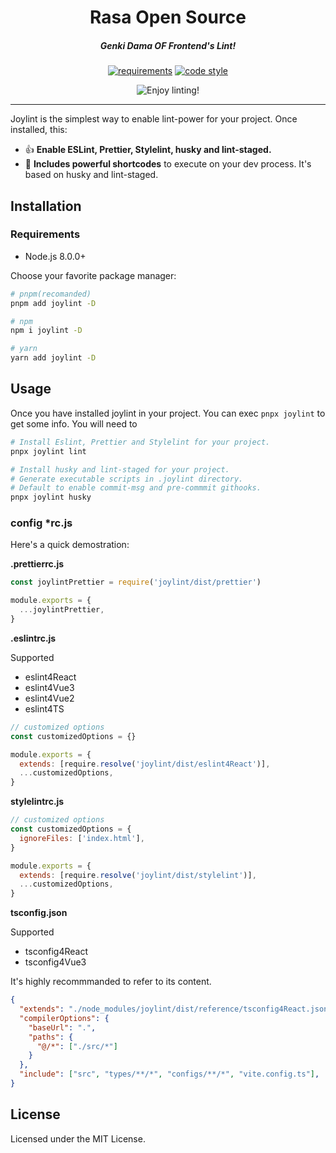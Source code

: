 <h1 align="center">Rasa Open Source</h1>
<h5 align="center">Genki Dama OF Frontend's Lint!</h5>

<div align="center">

[![requirements](https://img.shields.io/badge/node-%3E8.0.0-brightgreenf)]()
[![code style](https://img.shields.io/badge/code%20style-prettier-%23ff69b4)]()

<img align="center" src="https://docs-1300606192.cos.ap-shanghai.myqcloud.com/showcase/joylint.jpg" alt="Enjoy linting!" title="PR welcome!">
</div>

<hr />

Joylint is the simplest way to enable lint-power for your project. Once installed, this:

- 👍 **Enable ESLint, Prettier, Stylelint, husky and lint-staged.**
- 🥰 **Includes powerful shortcodes** to execute on your dev process. It's based on husky and lint-staged.


## Installation

### Requirements

- Node.js 8.0.0+

Choose your favorite package manager:

```bash
# pnpm(recomanded)
pnpm add joylint -D

# npm
npm i joylint -D

# yarn
yarn add joylint -D
```

## Usage

Once you have installed joylint in your project. You can exec `pnpx joylint` to get some info. You will need to

```bash
# Install Eslint, Prettier and Stylelint for your project.
pnpx joylint lint

# Install husky and lint-staged for your project.
# Generate executable scripts in .joylint directory.
# Default to enable commit-msg and pre-commmit githooks.
pnpx joylint husky
```

### config *rc.js

Here's a quick demostration:

**.prettierrc.js**

```js
const joylintPrettier = require('joylint/dist/prettier')

module.exports = {
  ...joylintPrettier,
}
```

**.eslintrc.js**

Supported
- eslint4React
- eslint4Vue3
- eslint4Vue2
- eslint4TS

```js
// customized options
const customizedOptions = {}

module.exports = {
  extends: [require.resolve('joylint/dist/eslint4React')],
  ...customizedOptions,
}
```

**stylelintrc.js**

```js
// customized options
const customizedOptions = {
  ignoreFiles: ['index.html'],
}

module.exports = {
  extends: [require.resolve('joylint/dist/stylelint')],
  ...customizedOptions,
}
```

**tsconfig.json**

Supported
- tsconfig4React
- tsconfig4Vue3

It's highly recommmanded to refer to its content.

```json
{
  "extends": "./node_modules/joylint/dist/reference/tsconfig4React.json",
  "compilerOptions": {
    "baseUrl": ".",
    "paths": {
      "@/*": ["./src/*"]
    }
  },
  "include": ["src", "types/**/*", "configs/**/*", "vite.config.ts"],
}
```

## License

Licensed under the MIT License.

